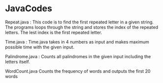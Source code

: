 # JavaCodes

Repeat.java :
  This code is to find the first repeated letter in a given string. The programs loops through the string  and  stores the index of the repeated letters. The lest index is the first repeated letter.
  
  Time.java :
    Time.java takes in 4 numbers as input and makes maximum possible time with the given input.

Palindrome.java :
    Counts all palindromes in the given input including the letters itself.

WordCount.java
     Counts the frequency of words and outputs the first 20 words
